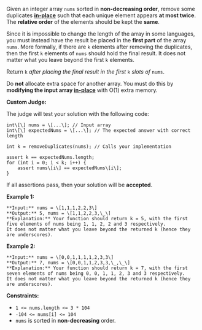 Given an integer array `nums` sorted in **non-decreasing order**, remove some duplicates [**in-place**](https://en.wikipedia.org/wiki/In-place_algorithm) such that each unique element appears **at most twice**. The **relative order** of the elements should be kept the **same**.

Since it is impossible to change the length of the array in some languages, you must instead have the result be placed in the **first part** of the array `nums`. More formally, if there are `k` elements after removing the duplicates, then the first `k` elements of `nums` should hold the final result. It does not matter what you leave beyond the first `k` elements.

Return `k` _after placing the final result in the first_ `k` _slots of_ `nums`.

Do **not** allocate extra space for another array. You must do this by **modifying the input array [in-place](https://en.wikipedia.org/wiki/In-place_algorithm)** with O(1) extra memory.

**Custom Judge:**

The judge will test your solution with the following code:

```
int\[\] nums = \[...\]; // Input array
int\[\] expectedNums = \[...\]; // The expected answer with correct length

int k = removeDuplicates(nums); // Calls your implementation

assert k == expectedNums.length;
for (int i = 0; i < k; i++) {
    assert nums\[i\] == expectedNums\[i\];
}
```

If all assertions pass, then your solution will be **accepted**.

**Example 1:**

```
**Input:** nums = \[1,1,1,2,2,3\]
**Output:** 5, nums = \[1,1,2,2,3,\_\]
**Explanation:** Your function should return k = 5, with the first five elements of nums being 1, 1, 2, 2 and 3 respectively.
It does not matter what you leave beyond the returned k (hence they are underscores).
```

**Example 2:**

```
**Input:** nums = \[0,0,1,1,1,1,2,3,3\]
**Output:** 7, nums = \[0,0,1,1,2,3,3,\_,\_\]
**Explanation:** Your function should return k = 7, with the first seven elements of nums being 0, 0, 1, 1, 2, 3 and 3 respectively.
It does not matter what you leave beyond the returned k (hence they are underscores).
```

**Constraints:**

*   `1 <= nums.length <= 3 * 104`
*   `-104 <= nums[i] <= 104`
*   `nums` is sorted in **non-decreasing** order.